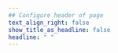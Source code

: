 ```yaml
---
## Configure header of page
text_align_right: false
show_title_as_headline: false
headline: " " 
---
```


    

